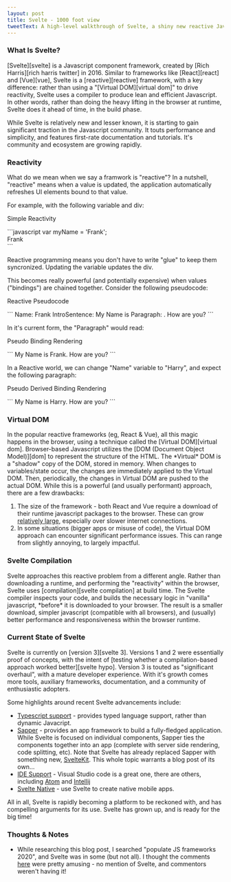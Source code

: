 ```yaml
---
layout: post
title: Svelte - 1000 foot view
tweetText: A high-level walkthrough of Svelte, a shiny new reactive Javascript framework
---
```


<h3>What Is Svelte?</h3>
[Svelte][svelte] is a Javascript component framework, created by [Rich Harris][rich harris twitter] in 2016.  Similar to frameworks like [React][react] and [Vue][vue], Svelte is a [reactive][reactive] framework, with a key difference: rather than using a "[Virtual DOM][virtual dom]" to drive reactivity, Svelte uses a compiler to produce lean and efficient Javascript.  In other words, rather than doing the heavy lifting in the browser at runtime, Svelte does it ahead of time, in the build phase.

While Svelte is relatively new and lesser known, it is starting to gain significant traction in the Javascript community.  It touts performance and simplicity, and features first-rate documentation and tutorials.  It's community and ecosystem are growing rapidly.

<h3>Reactivity</h3>
What do we mean when we say a framwork is "reactive"?  In a nutshell, "reactive" means when a value is updated, the application automatically refreshes UI elements bound to that value.  

For example, with the following variable and div:

<p class="codeblock-label">Simple Reactivity</p>
```javascript
var myName = 'Frank';

<div>Frank</div>
```

Reactive programming means you don't have to write "glue" to keep them syncronized.  Updating the variable updates the div.

This becomes really powerful (and potentially expensive) when values ("bindings") are chained together.  Consider the following pseudocode:

<p class="codeblock-label">Reactive Pseudocode</p>
```
Name: Frank
IntroSentence: My Name is <Name>
Paragraph: <IntroSentence>.  How are you?   
```

In it's current form, the "Paragraph" would read:

<p class="codeblock-label">Pseudo Binding Rendering</p>
```
My Name is Frank.  How are you?   
```

In a Reactive world, we can change "Name" variable to "Harry", and expect the following paragraph:

<p class="codeblock-label">Pseudo Derived Binding Rendering</p>
```
My Name is Harry.  How are you?   
```

<h3>Virtual DOM</h3>
In the popular reactive frameworks (eg, React & Vue), all this magic happens in the browser, using a technique called the [Virtual DOM][virtual dom].  Browser-based Javascript utilizes the [DOM (Document Object Model)][dom] to represent the structure of the HTML.  The *Virtual* DOM is a "shadow" copy of the DOM, stored in memory.  When changes to variables/state occur, the changes are immediately applied to the Virtual DOM.  Then, periodically, the changes in Virtual DOM are pushed to the actual DOM.  While this is a powerful (and usually performant) approach, there are a few drawbacks:

1. The size of the framework - both React and Vue require a download of their runtime javascript packages to the browser.  These can grow [relatively large][package sizes], especially over slower internet connections.
2. In some situations (bigger apps or misuse of code), the Virtual DOM approach can encounter significant performance issues.  This can range from slightly annoying, to largely impactful.

<h3>Svelte Compilation</h3>
Svelte approaches this reactive problem from a different angle.  Rather than downloading a runtime, and performing the "reactivity" within the browser, Svelte uses [compilation][svelte compilation] at build time.  The Svelte compiler inspects your code, and builds the necessary logic in "vanilla" javascript, *before* it is downloaded to your browser.  The result is a smaller download, simpler javascript (compatible with all browsers), and (usually) better performance and responsiveness within the browser runtime.

<h3>Current State of Svelte</h3>
Svelte is currently on [version 3][svelte 3].  Versions 1 and 2 were essentially proof of concepts, with the intent of [testing whether a compilation-based approach worked better][svelte hypo].  Version 3 is touted as "significant overhaul", with a mature developer experience.  With it's growth comes more tools, auxiliary frameworks, documentation, and a community of enthusiastic adopters.  

Some highlights around recent Svelte advancements include:

* [Typescript support][typescript] - provides typed language support, rather than dynamic Javacript.
* [Sapper][sapper] - provides an app framework to build a fully-fledged application.  While Svelte is focused on individual components, Sapper ties the components together into an app (complete with server side rendering, code splitting, etc).  Note that Svelte has already replaced Sapper with something new, [SvelteKit][sveltekit].  This whole topic warrants a blog post of its own...
* [IDE Support][ide] - Visual Studio code is a great one, there are others, including [Atom][svelte atom] and [Intellij][intellij]
* [Svelte Native][svelte native] - use Svelte to create native mobile apps.

All in all, Svelte is rapidly becoming a platform to be reckoned with, and has compelling arguments for its use.  Svelte has grown up, and is ready for the big time!

<h3>Thoughts & Notes</h3>

* While researching this blog post, I searched "populate JS frameworks 2020", and Svelte was in some (but not all).  I thought the comments [here][popular js frameworks] were pretty amusing - no mention of Svelte, and commentors weren't having it!


[svelte]: https://svelte.dev
[svelte 3]: https://svelte.dev/blog/svelte-3-rethinking-reactivity
[rich harris twitter]: https://twitter.com/Rich_Harris
[react]: https://reactjs.org/
[vue]: https://vuejs.org/
[reactive]: https://en.wikipedia.org/wiki/Reactive_programming
[svelte hypo]: https://svelte.dev/blog/frameworks-without-the-framework
[virtual dom]: https://stackoverflow.com/questions/21965738/what-is-virtual-dom
[dom]: https://developer.mozilla.org/en-US/docs/Web/API/Document_Object_Model/Introduction
[package sizes]: https://gist.github.com/Restuta/cda69e50a853aa64912d
[svelte compilation]: https://lihautan.com/the-svelte-compiler-handbook/
[popular js frameworks]: https://hackr.io/blog/best-javascript-frameworks
[typescript]: https://www.typescriptlang.org/
[sapper]: https://svelte.dev/blog/sapper-towards-the-ideal-web-app-framework
[sveltekit]: https://svelte.dev/blog/whats-the-deal-with-sveltekit
[ide]: https://marketplace.visualstudio.com/items?itemName=JamesBirtles.svelte-vscode
[svelte atom]: https://atom.io/packages/ide-svelte
[intellij]: https://github.com/tomblachut/svelte-intellij
[svelte native]: https://svelte-native.technology/